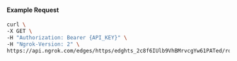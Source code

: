 <!-- Code generated for API Clients. DO NOT EDIT. -->

#### Example Request

```bash
curl \
-X GET \
-H "Authorization: Bearer {API_KEY}" \
-H "Ngrok-Version: 2" \
https://api.ngrok.com/edges/https/edghts_2c8f6IUlb9VhBMrvcgYw61PATed/routes/edghtsrt_2c8f6JrJTJlnvxh8x48UqcMZjDr/response_headers
```

